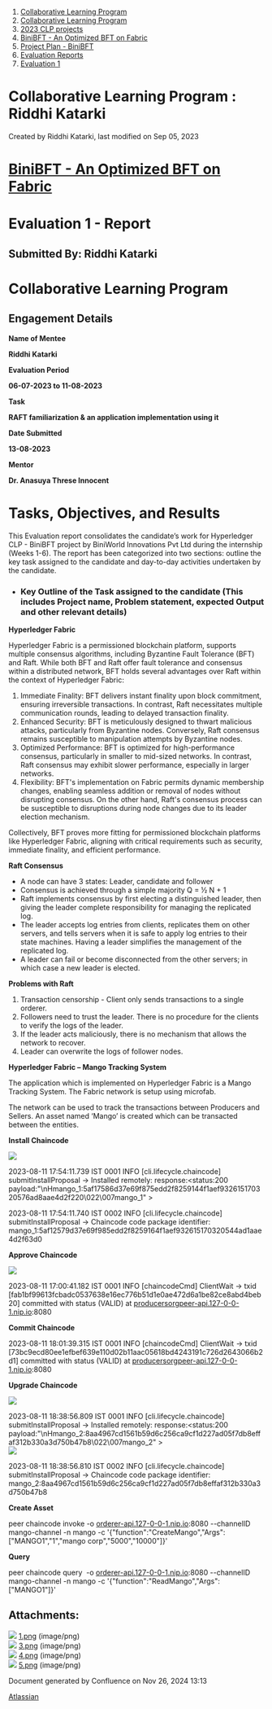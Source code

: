 1. [Collaborative Learning Program](index.html)
2. [Collaborative Learning Program](Collaborative-Learning-Program_20283412.html)
3. [2023 CLP projects](2023-CLP-projects_20295338.html)
4. [BiniBFT - An Optimized BFT on Fabric](BiniBFT---An-Optimized-BFT-on-Fabric_20283476.html)
5. [Project Plan - BiniBFT](Project-Plan---BiniBFT_20283487.html)
6. [Evaluation Reports](Evaluation-Reports_20293727.html)
7. [Evaluation 1](Evaluation-1_20293737.html)

# Collaborative Learning Program : Riddhi Katarki

Created by Riddhi Katarki, last modified on Sep 05, 2023

# [BiniBFT - An Optimized BFT on Fabric](https://lf-hyperledger.atlassian.net/wiki/display/CLP/BiniBFT+-+An+Optimized+BFT+on+Fabric)

# **Evaluation 1 - Report**

## Submitted By: Riddhi Katarki

# Collaborative Learning Program

## Engagement Details

**Name of Mentee**

**Riddhi Katarki**

**Evaluation Period**

**06-07-2023 to 11-08-2023**

**Task**

**RAFT familiarization &amp; an application implementation using it**

**Date Submitted**

**13-08-2023**

**Mentor**

**Dr. Anasuya Threse Innocent**

# Tasks, Objectives, and Results

This Evaluation report consolidates the candidate’s work for Hyperledger CLP - BiniBFT project by BiniWorld Innovations Pvt Ltd during the internship (Weeks 1-6). The report has been categorized into two sections: outline the key task assigned to the candidate and day-to-day activities undertaken by the candidate.

- ### **Key Outline of the Task assigned to the candidate (This includes Project name, Problem statement, expected Output and other relevant details)**

**Hyperledger Fabric**

Hyperledger Fabric is a permissioned blockchain platform, supports multiple consensus algorithms, including Byzantine Fault Tolerance (BFT) and Raft. While both BFT and Raft offer fault tolerance and consensus within a distributed network, BFT holds several advantages over Raft within the context of Hyperledger Fabric:

1. Immediate Finality: BFT delivers instant finality upon block commitment, ensuring irreversible transactions. In contrast, Raft necessitates multiple communication rounds, leading to delayed transaction finality.
2. Enhanced Security: BFT is meticulously designed to thwart malicious attacks, particularly from Byzantine nodes. Conversely, Raft consensus remains susceptible to manipulation attempts by Byzantine nodes.
3. Optimized Performance: BFT is optimized for high-performance consensus, particularly in smaller to mid-sized networks. In contrast, Raft consensus may exhibit slower performance, especially in larger networks.
4. Flexibility: BFT's implementation on Fabric permits dynamic membership changes, enabling seamless addition or removal of nodes without disrupting consensus. On the other hand, Raft's consensus process can be susceptible to disruptions during node changes due to its leader election mechanism.

Collectively, BFT proves more fitting for permissioned blockchain platforms like Hyperledger Fabric, aligning with critical requirements such as security, immediate finality, and efficient performance.

**Raft Consensus**

- A node can have 3 states: Leader, candidate and follower
- Consensus is achieved through a simple majority Q = ½ N + 1
- Raft implements consensus by first electing a distinguished leader, then giving the leader complete responsibility for managing the replicated log.
- The leader accepts log entries from clients, replicates them on other servers, and tells servers when it is safe to apply log entries to their state machines. Having a leader simplifies the management of the replicated log.
- A leader can fail or become disconnected from the other servers; in which case a new leader is elected.

**Problems with Raft**

1. Transaction censorship - Client only sends transactions to a single orderer.
2. Followers need to trust the leader. There is no procedure for the clients to verify the logs of the leader.
3. If the leader acts maliciously, there is no mechanism that allows the network to recover.
4. Leader can overwrite the logs of follower nodes.

**Hyperledger Fabric – Mango Tracking System**

The application which is implemented on Hyperledger Fabric is a Mango Tracking System. The Fabric network is setup using microfab.

The network can be used to track the transactions between Producers and Sellers. An asset named ‘Mango’ is created which can be transacted between the entities.

**Install Chaincode**

**![](attachments/20293789/20295459.png?height=49)**

2023-08-11 17:54:11.739 IST 0001 INFO \[cli.lifecycle.chaincode] submitInstallProposal -&gt; Installed remotely: response:&lt;status:200 payload:"\\nHmango\_1:5af17586d37e69f875edd2f8259144f1aef932615170320576ad8aae4d2f220\\022\\007mango\_1" &gt; 

2023-08-11 17:54:11.740 IST 0002 INFO \[cli.lifecycle.chaincode] submitInstallProposal -&gt; Chaincode code package identifier: mango\_1:5af12579d37e69f985edd2f8259164f1aef932615170320544ad1aae4d2f63d0

**Approve Chaincode**

**![](attachments/20293789/20295460.png?height=55)**

2023-08-11 17:00:41.182 IST 0001 INFO \[chaincodeCmd] ClientWait -&gt; txid \[fab1bf99613fcbadc0537638e16ec776b51d1e0ae472d6a1be82ce8abd4beb20] committed with status (VALID) at [producersorgpeer-api.127-0-0-1.nip.io](http://producersorgpeer-api.127-0-0-1.nip.io):8080

**Commit Chaincode**

2023-08-11 18:01:39.315 IST 0001 INFO \[chaincodeCmd] ClientWait -&gt; txid \[73bc9ecd80ee1efbef639e110d02b11aac05618bd4243191c726d2643066b2d1] committed with status (VALID) at [producersorgpeer-api.127-0-0-1.nip.io](http://producersorgpeer-api.127-0-0-1.nip.io):8080

**Upgrade Chaincode**

**![](attachments/20293789/20295461.png?height=67)**

2023-08-11 18:38:56.809 IST 0001 INFO \[cli.lifecycle.chaincode] submitInstallProposal -&gt; Installed remotely: response:&lt;status:200 payload:"\\nHmango\_2:8aa4967cd1561b59d6c256ca9cf1d227ad05f7db8effaf312b330a3d750b47b8\\022\\007mango\_2" &gt;   
![](attachments/20293789/20295462.png?height=66)

2023-08-11 18:38:56.810 IST 0002 INFO \[cli.lifecycle.chaincode] submitInstallProposal -&gt; Chaincode code package identifier: mango\_2:8aa4967cd1561b59d6c256ca9cf1d227ad05f7db8effaf312b330a3d750b47b8

**Create Asset**

peer chaincode invoke -o [orderer-api.127-0-0-1.nip.io](http://orderer-api.127-0-0-1.nip.io):8080 --channelID mango-channel -n mango -c '{"function":"CreateMango","Args":\["MANGO1","1","mango corp","5000","10000"]}'

**Query**

peer chaincode query  -o [orderer-api.127-0-0-1.nip.io](http://orderer-api.127-0-0-1.nip.io):8080 --channelID mango-channel -n mango -c '{"function":"ReadMango","Args":\["MANGO1"]}'

## Attachments:

![](images/icons/bullet_blue.gif) [1.png](attachments/20293789/20295459.png) (image/png)  
![](images/icons/bullet_blue.gif) [3.png](attachments/20293789/20295460.png) (image/png)  
![](images/icons/bullet_blue.gif) [4.png](attachments/20293789/20295461.png) (image/png)  
![](images/icons/bullet_blue.gif) [5.png](attachments/20293789/20295462.png) (image/png)

Document generated by Confluence on Nov 26, 2024 13:13

[Atlassian](http://www.atlassian.com/)
